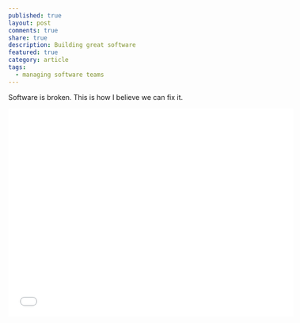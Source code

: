 ```yaml
---
published: true
layout: post
comments: true
share: true
description: Building great software
featured: true
category: article
tags:
  - managing software teams
---
```

Software is broken.  This is how I believe we can fix it.

<iframe src="//slides.com/abrgr/deck/embed" width="576" height="420" scrolling="no" frameborder="0" webkitallowfullscreen mozallowfullscreen allowfullscreen></iframe>

